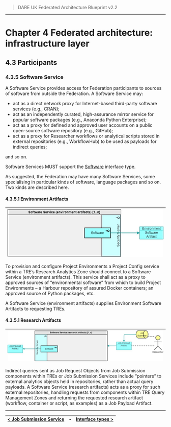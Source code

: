 > DARE UK Federated Architecture Blueprint  v2.2
----

# Chapter 4 Federated architecture: infrastructure layer
## 4.3 Participants
### 4.3.5 Software Service

A Software Service provides access for Federation participants to sources of software from outside the Federation. 
A Software Service may:
 - act as a direct network proxy for Internet-based third-party software services (e.g., CRAN);
 - act as an independently curated, high-assurance mirror service for popular software packages (e.g., Anaconda Python Enterprise); 
 - act as a proxy for defined and approved user accounts on a public open-source software repository (e.g., GitHub);
 - act as a proxy for Researcher workflows or analytical scripts stored in external repositories (e.g., WorkflowHub) to be used as payloads for indirect queries;

and so on.

Software Services MUST support the [Software](4_4_Interface_Types.md#446-software) interface type. 

As suggested, the Federation may have many Software Services, some specialising in particular kinds of software, language packages and so on. Two kinds are described here.


#### 4.3.5.1 Environment Artifacts

| [![Software service](../assets/images/federation-2-TRE_Federation_Elements_SSEA.jpg)](../assets/images/federation-2-TRE_Federation_Elements_SSEA.jpg) |
| ---- |

To provision and configure Project Environments a Project Config service within a TRE’s Research Analytics Zone should connect to a Software Service (environment artifacts). This service shall act as a proxy to approved sources of “environmental software” from which to build Project Environments – a Harbour repository of assured Docker containers; an approved source of Python packages, etc.

A Software Service (environment artifacts) supplies Environment Software Artifacts to requesting TREs.


#### 4.3.5.1 Research Artifacts
 
| [![Software service](../assets/images/federation-2-TRE_Federation_Elements_SSRA.jpg)](../assets/images/federation-2-TRE_Federation_Elements_SSRA.jpg) |
| ---- |

Indirect queries sent as Job Request Objects from Job Submission components within TREs or Job Submission Services include “pointers” to external analytics objects held in repositories, rather than actual query payloads. A Software Service (research artifacts) acts as a proxy for such external repositories, handling requests from components within TRE Query Management Zones and returning the requested research artifact (workflow, container or script, as examples) as a Job Payload Artifact.


----

| [< Job Submission Service](4_3_4_Job_Submission_Service.md) | - | [Interface types >](4_4_Interface_Types.md) |
| ---- | ---- | ---- |






